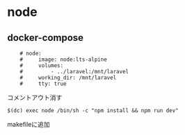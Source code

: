 # node

## docker-compose
```
    # node:
    #     image: node:lts-alpine
    #     volumes:
    #         - ../laravel:/mnt/laravel
    #     working_dir: /mnt/laravel
    #     tty: true
```
コメントアウト消す

```
$(dc) exec node /bin/sh -c "npm install && npm run dev"
```
makefileに追加